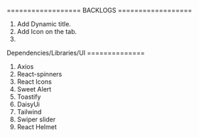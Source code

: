 ==================      BACKLOGS        ==================
1. Add Dynamic title. 
2. Add Icon on the tab.
3. 


Dependencies/Libraries/UI ==============
1. Axios
2. React-spinners
3. React Icons
4. Sweet Alert
5. Toastify
6. DaisyUi
7. Tailwind
8. Swiper slider
9. React Helmet